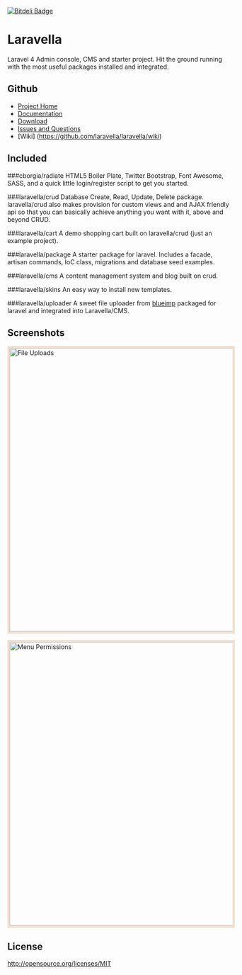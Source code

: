 [![Bitdeli Badge](https://d2weczhvl823v0.cloudfront.net/laravella/laravella/trend.png)](https://bitdeli.com/free "Bitdeli Badge")

Laravella 
==========

Laravel 4 Admin console, CMS and starter project.  Hit the ground running with the most useful packages installed and integrated.

Github
-------------------
+ [Project Home](https://github.com/laravella/laravella)
+ [Documentation](http://laravella.github.io/docs/)
+ [Download](https://github.com/laravella/laravella/releases) 
+ [Issues and Questions](https://github.com/laravella/laravella/issues)
+ [Wiki] (https://github.com/laravella/laravella/wiki)

Included
-------------------
###cborgia/radiate
HTML5 Boiler Plate, Twitter Bootstrap, Font Awesome, SASS, and a quick little login/register script to get you started.

###laravella/crud
Database Create, Read, Update, Delete package.  laravella/crud also makes provision for custom views and and AJAX friendly api so that you can basically achieve anything you want with it, above and beyond CRUD.

###laravella/cart
A demo shopping cart built on laravella/crud (just an example project).

###laravella/package
A starter package for laravel. Includes a facade, artisan commands, IoC class, migrations and database seed examples.

###laravella/cms
A content management system and blog built on crud.

###laravella/skins
An easy way to install new templates.

###laravella/uploader
A sweet file uploader from [blueimp](https://github.com/blueimp/jQuery-File-Upload) packaged for laravel and integrated into Laravella/CMS.

Screenshots
-------------------
<a href="http://laravella.github.io/docs/images/large-upload.png"><img alt="File Uploads" src="http://laravella.github.io/docs/images/large-upload.png" title="File Uploads" style="border:5px solid #f0e0d0; width: 640px" /></a>

<a href="http://laravella.github.io/docs/images/large-menu-permissions.png"><img alt="Menu Permissions" src="http://laravella.github.io/docs/images/large-menu-permissions.png" title="Menu Permissions" style="border:5px solid #f0e0d0; width: 640px" /></a>

License
-------------------
<http://opensource.org/licenses/MIT>
